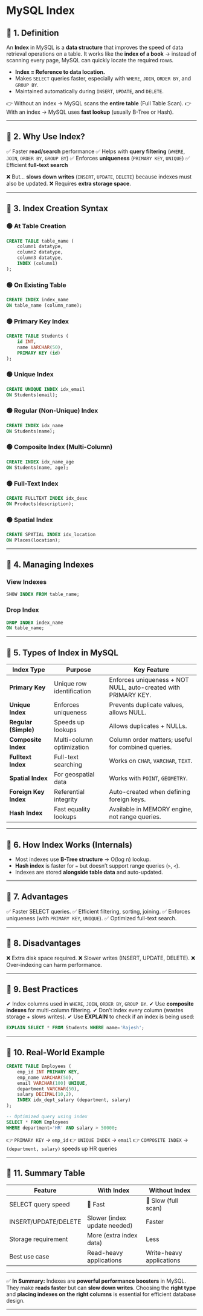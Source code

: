 

#  **MySQL Index**


## 🔹 1. Definition

An **Index** in MySQL is a **data structure** that improves the speed of data retrieval operations on a table.
It works like the **index of a book** → instead of scanning every page, MySQL can quickly locate the required rows.

* **Index = Reference to data location.**
* Makes `SELECT` queries faster, especially with `WHERE`, `JOIN`, `ORDER BY`, and `GROUP BY`.
* Maintained automatically during `INSERT`, `UPDATE`, and `DELETE`.

👉 Without an index → MySQL scans the **entire table** (Full Table Scan).
👉 With an index → MySQL uses **fast lookup** (usually B-Tree or Hash).

---

## 🔹 2. Why Use Index?

✅ Faster **read/search** performance
✅ Helps with **query filtering** (`WHERE`, `JOIN`, `ORDER BY`, `GROUP BY`)
✅ Enforces **uniqueness** (`PRIMARY KEY`, `UNIQUE`)
✅ Efficient **full-text search**

❌ But… **slows down writes** (`INSERT`, `UPDATE`, `DELETE`) because indexes must also be updated.
❌ Requires **extra storage space**.

---

## 🔹 3. Index Creation Syntax

### 🟢 At Table Creation

```sql
CREATE TABLE table_name (
    column1 datatype,
    column2 datatype,
    column3 datatype,
    INDEX (column1)
);
```

### 🟢 On Existing Table

```sql
CREATE INDEX index_name 
ON table_name (column_name);
```

### 🟢 Primary Key Index

```sql
CREATE TABLE Students (
    id INT,
    name VARCHAR(50),
    PRIMARY KEY (id)
);
```

### 🟢 Unique Index

```sql
CREATE UNIQUE INDEX idx_email 
ON Students(email);
```

### 🟢 Regular (Non-Unique) Index

```sql
CREATE INDEX idx_name 
ON Students(name);
```

### 🟢 Composite Index (Multi-Column)

```sql
CREATE INDEX idx_name_age 
ON Students(name, age);
```

### 🟢 Full-Text Index

```sql
CREATE FULLTEXT INDEX idx_desc 
ON Products(description);
```

### 🟢 Spatial Index

```sql
CREATE SPATIAL INDEX idx_location 
ON Places(location);
```

---

## 🔹 4. Managing Indexes

### View Indexes

```sql
SHOW INDEX FROM table_name;
```

### Drop Index

```sql
DROP INDEX index_name 
ON table_name;
```

---

## 🔹 5. Types of Index in MySQL

| **Index Type**        | **Purpose**               | **Key Feature**                                                |
| --------------------- | ------------------------- | -------------------------------------------------------------- |
| **Primary Key**       | Unique row identification | Enforces uniqueness + NOT NULL, auto-created with PRIMARY KEY. |
| **Unique Index**      | Enforces uniqueness       | Prevents duplicate values, allows NULL.                        |
| **Regular (Simple)**  | Speeds up lookups         | Allows duplicates + NULLs.                                     |
| **Composite Index**   | Multi-column optimization | Column order matters; useful for combined queries.             |
| **Fulltext Index**    | Full-text searching       | Works on `CHAR`, `VARCHAR`, `TEXT`.                            |
| **Spatial Index**     | For geospatial data       | Works with `POINT`, `GEOMETRY`.                                |
| **Foreign Key Index** | Referential integrity     | Auto-created when defining foreign keys.                       |
| **Hash Index**        | Fast equality lookups     | Available in MEMORY engine, not range queries.                 |

---

## 🔹 6. How Index Works (Internals)

* Most indexes use **B-Tree structure** → O(log n) lookup.
* **Hash index** is faster for `=` but doesn’t support range queries (`>`, `<`).
* Indexes are stored **alongside table data** and auto-updated.

---

## 🔹 7. Advantages

✅ Faster SELECT queries.
✅ Efficient filtering, sorting, joining.
✅ Enforces uniqueness (with `PRIMARY KEY`, `UNIQUE`).
✅ Optimized full-text search.

---

## 🔹 8. Disadvantages

❌ Extra disk space required.
❌ Slower writes (INSERT, UPDATE, DELETE).
❌ Over-indexing can harm performance.

---

## 🔹 9. Best Practices

✔ Index columns used in `WHERE`, `JOIN`, `ORDER BY`, `GROUP BY`.
✔ Use **composite indexes** for multi-column filtering.
✔ Don’t index every column (wastes storage + slows writes).
✔ Use **EXPLAIN** to check if an index is being used:

```sql
EXPLAIN SELECT * FROM Students WHERE name='Rajesh';
```

---

## 🔹 10. Real-World Example

```sql
CREATE TABLE Employees (
    emp_id INT PRIMARY KEY,
    emp_name VARCHAR(50),
    email VARCHAR(100) UNIQUE,
    department VARCHAR(50),
    salary DECIMAL(10,2),
    INDEX idx_dept_salary (department, salary)
);

-- Optimized query using index
SELECT * FROM Employees
WHERE department='HR' AND salary > 50000;
```

👉 `PRIMARY KEY` → `emp_id`
👉 `UNIQUE INDEX` → `email`
👉 `COMPOSITE INDEX` → `(department, salary)` speeds up HR queries

---

## 🔹 11. Summary Table

| **Feature**          | **With Index**               | **Without Index**        |
| -------------------- | ---------------------------- | ------------------------ |
| SELECT query speed   | 🚀 Fast                      | 🐌 Slow (full scan)      |
| INSERT/UPDATE/DELETE | Slower (index update needed) | Faster                   |
| Storage requirement  | More (extra index data)      | Less                     |
| Best use case        | Read-heavy applications      | Write-heavy applications |

---

✅ **In Summary:**
Indexes are **powerful performance boosters** in MySQL. They make **reads faster** but can **slow down writes**. Choosing the **right type** and **placing indexes on the right columns** is essential for efficient database design.

---
